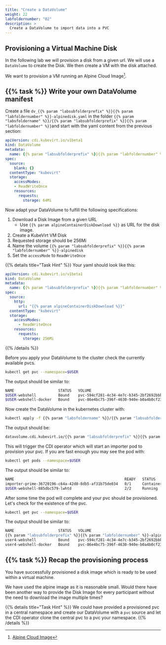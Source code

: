 ```yaml
---
title: "Create a DataVolume"
weight: 22
labfoldernumber: "02"
description: >
  Create a DataVolume to import data into a PVC
---
```


## Provisioning a Virtual Machine Disk

In the following lab we will provision a disk from a given url. We will use a `DataVolume` to create the Disk. We then
create a VM with the disk attached.

We want to provision a VM running an Alpine Cloud Image[^1].


## {{% task %}} Write your own DataVolume manifest

Create a file `dv_{{% param "labsubfolderprefix" %}}{{% param "labfoldernumber" %}}-alpinedisk.yaml` in the folder `{{% param "labsfoldername" %}}/{{% param "labsubfolderprefix" %}}{{% param "labfoldernumber" %}}`and start with the
yaml content from the previous section:

```yaml
apiVersion: cdi.kubevirt.io/v1beta1
kind: DataVolume
metadata:
  name: {{% param "labsubfolderprefix" %}}{{% param "labfoldernumber" %}}-blankdv
spec:
  source:
    blank: {}
  contentType: "kubevirt"
  storage:
    accessModes:
    - ReadWriteOnce
    resources:
      requests:
        storage: 64Mi
```

Now adapt your DataVolume to fulfill the following specifications:

1. Download a Disk Image from a given URL
    * Use `{{% param alpineContainerDiskDownload %}}` as URL for the disk image.
2. Create a KubeVirt VM Disk
3. Requested storage should be 256Mi
4. Name the volume `{{% param "labsubfolderprefix" %}}{{% param "labfoldernumber" %}}-alpinedisk`
5. Set the `accessMode` to `ReadWriteOnce`

{{% details title="Task Hint" %}}
Your yaml should look like this:
```yaml
apiVersion: cdi.kubevirt.io/v1beta1
kind: DataVolume
metadata:
  name: {{% param "labsubfolderprefix" %}}{{% param "labfoldernumber" %}}-alpinedisk
spec:
  source:
    http:
      url: "{{% param alpineContainerDiskDownload %}}"
  contentType: "kubevirt"
  storage:
    accessModes:
      - ReadWriteOnce
    resources:
      requests:
        storage: 256Mi
```
{{% /details %}}

Before you apply your DataVolume to the cluster check the currently available pvcs.

```bash
kubectl get pvc --namespace=$USER
```

The output should be similar to:
```bash
NAME                    STATUS   VOLUME                                     CAPACITY   ACCESS MODES   STORAGECLASS   VOLUMEATTRIBUTESCLASS   AGE
$USER-webshell          Bound    pvc-594cf281-4c34-4e7c-b345-2bf2692bbb78   1Gi        RWO            longhorn       <unset>                 1d
$USER-webshell-docker   Bound    pvc-86e4bc75-396f-4630-940e-b0a4b0cf23fa   10Gi       RWO            longhorn       <unset>                 1d
```

Now create the DataVolume in the kubernetes cluster with:
```bash
kubectl apply -f {{% param "labsfoldername" %}}/{{% param "labsubfolderprefix" %}}{{% param "labfoldernumber" %}}/dv_{{% param "labsubfolderprefix" %}}{{% param "labfoldernumber" %}}-alpinedisk.yaml --namespace=$USER
```

The output should be:
```bash
datavolume.cdi.kubevirt.io/{{% param "labsubfolderprefix" %}}{{% param "labfoldernumber" %}}-alpinedisk created
```

This will trigger the CDI operator which will start an importer pod to provision your pvc. If you are fast enough you may see the pod with:
```bash
kubectl get pods --namespace=$USER
```

The output should be similar to:
```bash
NAME                                                  READY   STATUS              RESTARTS   AGE
importer-prime-36720196-c64a-42d8-8db5-af31b75de034   0/1     ContainerCreating   0          9s
$USER-webshell-885dbc579-lwhtd                        2/2     Running             0          1d
```

After some time the pod will complete and your pvc should be provisioned. Let's check for the existence of the pvc.

```bash
kubectl get pvc --namespace=$USER
```

The output should be similar to:

```bash
NAME                    STATUS   VOLUME                                     CAPACITY   ACCESS MODES   STORAGECLASS   VOLUMEATTRIBUTESCLASS   AGE
{{% param "labsubfolderprefix" %}}{{% param "labfoldernumber" %}}-alpinedisk        Bound    pvc-fe1faa27-048b-4270-a3ac-c2abf4a24aca   272Mi      RWO            longhorn       <unset>                 72s
user4-webshell          Bound    pvc-594cf281-4c34-4e7c-b345-2bf2692bbb78   1Gi        RWO            longhorn       <unset>                 1d
user4-webshell-docker   Bound    pvc-86e4bc75-396f-4630-940e-b0a4b0cf23fa   10Gi       RWO            longhorn       <unset>                 1d
```


## {{% task %}} Recap the provisioning process

You have successfully provisioned a disk image which is ready to be used within a virtual machine.

We have used the alpine image as it is reasonable small. Would there have been another way to provide the Disk Image for
every participant without the need to download the image multiple times?

{{% details title="Task Hint" %}}
We could have provided a provisioned pvc in a central namespace and create our DataVolume with a `pvc` source and let
the CDI operator clone the central pvc to a pvc your namespace.
{{% /details %}}

[^1]: [Alpine Cloud Image](https://alpinelinux.org/cloud/)
